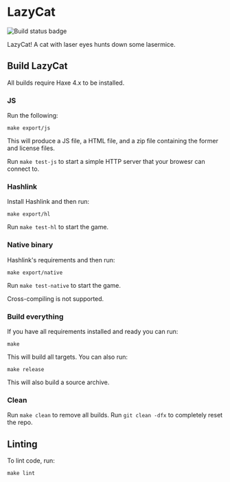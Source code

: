 # LazyCat

![Build status badge](https://github.com/moggers87-games/lazycat/workflows/LazyCat%20Build/badge.svg)

LazyCat! A cat with laser eyes hunts down some lasermice.

## Build LazyCat

All builds require Haxe 4.x to be installed.

### JS

Run the following:

```
make export/js
```

This will produce a JS file, a HTML file, and a zip file containing the former
and license files.

Run `make test-js` to start a simple HTTP server that your browesr can connect
to.

### Hashlink

Install Hashlink and then run:

```
make export/hl
```

Run `make test-hl` to start the game.

### Native binary

Hashlink's requirements and then run:

```
make export/native
```

Run `make test-native` to start the game.

Cross-compiling is not supported.

### Build everything

If you have all requirements installed and ready you can run:

```
make
```

This will build all targets. You can also run:

```
make release
```

This will also build a source archive.

### Clean

Run `make clean` to remove all builds. Run `git clean -dfx` to completely reset
the repo.

## Linting

To lint code, run:

```
make lint
```
